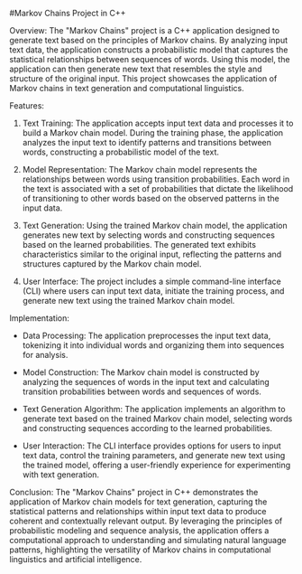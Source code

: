 #Markov Chains Project in C++

Overview:
The "Markov Chains" project is a C++ application designed to generate text based on the principles of Markov chains. By analyzing input text data, the application constructs a probabilistic model that captures the statistical relationships between sequences of words. Using this model, the application can then generate new text that resembles the style and structure of the original input. This project showcases the application of Markov chains in text generation and computational linguistics.

Features:

1. Text Training: The application accepts input text data and processes it to build a Markov chain model. During the training phase, the application analyzes the input text to identify patterns and transitions between words, constructing a probabilistic model of the text.

2. Model Representation: The Markov chain model represents the relationships between words using transition probabilities. Each word in the text is associated with a set of probabilities that dictate the likelihood of transitioning to other words based on the observed patterns in the input data.

3. Text Generation: Using the trained Markov chain model, the application generates new text by selecting words and constructing sequences based on the learned probabilities. The generated text exhibits characteristics similar to the original input, reflecting the patterns and structures captured by the Markov chain model.

4. User Interface: The project includes a simple command-line interface (CLI) where users can input text data, initiate the training process, and generate new text using the trained Markov chain model.

Implementation:

* Data Processing: The application preprocesses the input text data, tokenizing it into individual words and organizing them into sequences for analysis.

* Model Construction: The Markov chain model is constructed by analyzing the sequences of words in the input text and calculating transition probabilities between words and sequences of words.

* Text Generation Algorithm: The application implements an algorithm to generate text based on the trained Markov chain model, selecting words and constructing sequences according to the learned probabilities.

* User Interaction: The CLI interface provides options for users to input text data, control the training parameters, and generate new text using the trained model, offering a user-friendly experience for experimenting with text generation.

Conclusion:
The "Markov Chains" project in C++ demonstrates the application of Markov chain models for text generation, capturing the statistical patterns and relationships within input text data to produce coherent and contextually relevant output. By leveraging the principles of probabilistic modeling and sequence analysis, the application offers a computational approach to understanding and simulating natural language patterns, highlighting the versatility of Markov chains in computational linguistics and artificial intelligence.



